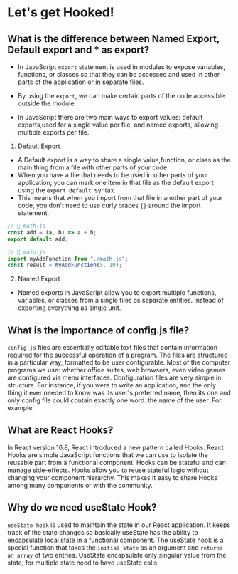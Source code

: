 # Let's get Hooked!

## What is the difference between Named Export, Default export and \* as export?

- In JavaScript `export` statement is used in modules to expose variables, functions, or classes so that they can be accessed and used in other parts of the application or in separate files.

- By using the `export`, we can make certain parts of the code accessible
  outside the module.

- In JavaScript there are two main ways to export values: default exports,used for a single value per file, and named exports, allowing multiple exports per file.

1. Default Export

- A Default export is a way to share a single value,function, or class as the main thing from a file with other parts of your code.
- When you have a file that needs to be used in other parts of your application, you can mark one item in that file as the default export using the `export default `syntax.
- This means that when you import from that file in another part of your code, you don't need to use curly braces `{}` around the import statement.

```javascript
// 📂 math.js
const add = (a, b) => a + b;
export default add;

// 📂 main.js
import myAddFunction from "./math.js";
const result = myAddFunction(5, 10);
```

2. Named Export

- Named exports in JavaScript allow you to export multiple functions,
  variables, or classes from a single files as separate entities. Instead of exporting everything as single unit.

## What is the importance of config.js file?

`config.js` files are essentially editable text files that contain information required for the successful operation of a program. The files are structured in a particular way, formatted to be user configurable. Most of the computer programs we use: whether office suites, web browsers, even video games are configured via menu interfaces. Configuration files are very simple in structure. For instance, if you were to write an application, and the only thing it ever needed to know was its user's preferred name, then its one and only config file could contain exactly one word: the name of the user. For example:

## What are React Hooks?

In React version 16.8, React introduced a new pattern called Hooks. React Hooks are simple JavaScript functions that we can use to isolate the reusable part from a functional component. Hooks can be stateful and can manage side-effects. Hooks allow you to reuse stateful logic without changing your component hierarchy. This makes it easy to share Hooks among many components or with the community.

## Why do we need useState Hook?

`useState hook` is used to maintain the state in our React application. It keeps track of the state changes so basically useState has the ability to encapsulate local state in a functional component. The useState hook is a special function that takes the `initial state` as an argument and `returns an array` of two entries. UseState encapsulate only singular value from the state, for multiple state need to have useState calls.
